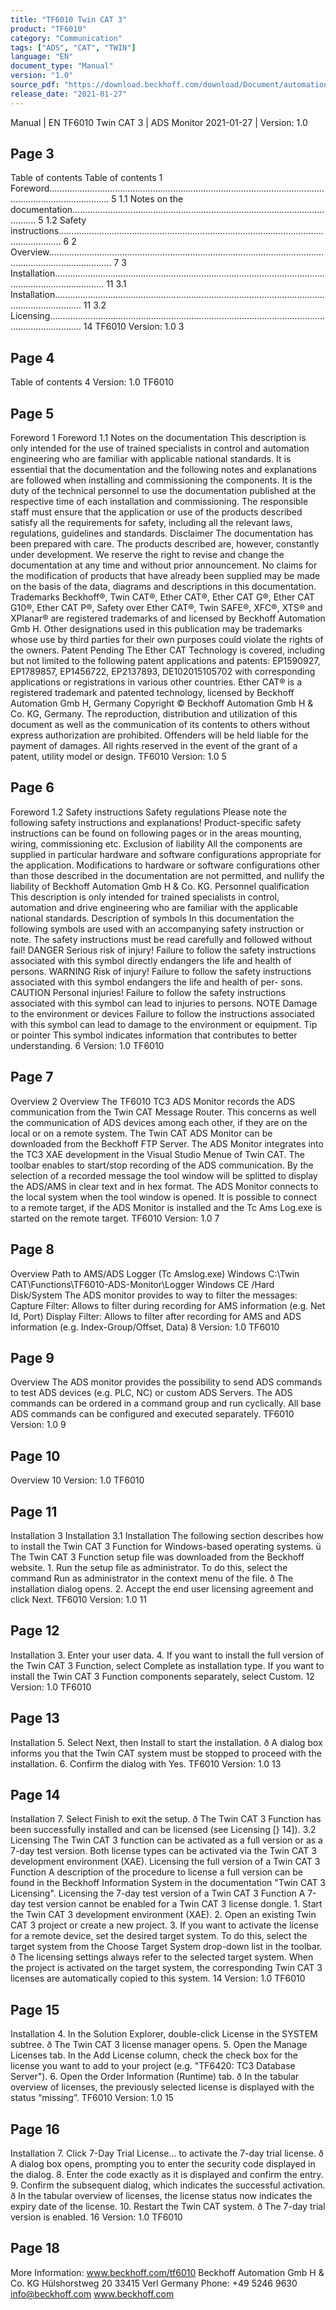 ```yaml
---
title: "TF6010 Twin CAT 3"
product: "TF6010"
category: "Communication"
tags: ["ADS", "CAT", "TWIN"]
language: "EN"
document_type: "Manual"
version: "1.0"
source_pdf: "https://download.beckhoff.com/download/Document/automation/twincat3/TF6010_TC3_ADS_Monitor_EN.pdf"
release_date: "2021-01-27"
---
```

Manual | EN TF6010 Twin CAT 3 | ADS Monitor 2021-01-27 | Version: 1.0
## Page 3

Table of contents Table of contents 1 Foreword.................................................................................................................................................... 5 1.1 Notes on the documentation.............................................................................................................. 5 1.2 Safety instructions............................................................................................................................. 6 2 Overview..................................................................................................................................................... 7 3 Installation................................................................................................................................................ 11 3.1 Installation....................................................................................................................................... 11 3.2 Licensing......................................................................................................................................... 14 TF6010 Version: 1.0 3
## Page 4

Table of contents 4 Version: 1.0 TF6010
## Page 5

Foreword 1 Foreword 1.1 Notes on the documentation This description is only intended for the use of trained specialists in control and automation engineering who are familiar with applicable national standards. It is essential that the documentation and the following notes and explanations are followed when installing and commissioning the components. It is the duty of the technical personnel to use the documentation published at the respective time of each installation and commissioning. The responsible staff must ensure that the application or use of the products described satisfy all the requirements for safety, including all the relevant laws, regulations, guidelines and standards. Disclaimer The documentation has been prepared with care. The products described are, however, constantly under development. We reserve the right to revise and change the documentation at any time and without prior announcement. No claims for the modification of products that have already been supplied may be made on the basis of the data, diagrams and descriptions in this documentation. Trademarks Beckhoff®, Twin CAT®, Ether CAT®, Ether CAT G®, Ether CAT G10®, Ether CAT P®, Safety over Ether CAT®, Twin SAFE®, XFC®, XTS® and XPlanar® are registered trademarks of and licensed by Beckhoff Automation Gmb H. Other designations used in this publication may be trademarks whose use by third parties for their own purposes could violate the rights of the owners. Patent Pending The Ether CAT Technology is covered, including but not limited to the following patent applications and patents: EP1590927, EP1789857, EP1456722, EP2137893, DE102015105702 with corresponding applications or registrations in various other countries. Ether CAT® is a registered trademark and patented technology, licensed by Beckhoff Automation Gmb H, Germany Copyright © Beckhoff Automation Gmb H & Co. KG, Germany. The reproduction, distribution and utilization of this document as well as the communication of its contents to others without express authorization are prohibited. Offenders will be held liable for the payment of damages. All rights reserved in the event of the grant of a patent, utility model or design. TF6010 Version: 1.0 5
## Page 6

Foreword 1.2 Safety instructions Safety regulations Please note the following safety instructions and explanations! Product-specific safety instructions can be found on following pages or in the areas mounting, wiring, commissioning etc. Exclusion of liability All the components are supplied in particular hardware and software configurations appropriate for the application. Modifications to hardware or software configurations other than those described in the documentation are not permitted, and nullify the liability of Beckhoff Automation Gmb H & Co. KG. Personnel qualification This description is only intended for trained specialists in control, automation and drive engineering who are familiar with the applicable national standards. Description of symbols In this documentation the following symbols are used with an accompanying safety instruction or note. The safety instructions must be read carefully and followed without fail! DANGER Serious risk of injury! Failure to follow the safety instructions associated with this symbol directly endangers the life and health of persons. WARNING Risk of injury! Failure to follow the safety instructions associated with this symbol endangers the life and health of per- sons. CAUTION Personal injuries! Failure to follow the safety instructions associated with this symbol can lead to injuries to persons. NOTE Damage to the environment or devices Failure to follow the instructions associated with this symbol can lead to damage to the environment or equipment. Tip or pointer This symbol indicates information that contributes to better understanding. 6 Version: 1.0 TF6010
## Page 7

Overview 2 Overview The TF6010 TC3 ADS Monitor records the ADS communication from the Twin CAT Message Router. This concerns as well the communication of ADS devices among each other, if they are on the local or on a remote system. The Twin CAT ADS Monitor can be downloaded from the Beckhoff FTP Server. The ADS Monitor integrates into the TC3 XAE development in the Visual Studio Menue of Twin CAT. The toolbar enables to start/stop recording of the ADS communication. By the selection of a recorded message the tool window will be splitted to display the ADS/AMS in clear text and in hex format. The ADS Monitor connects to the local system when the tool window is opened. It is possible to connect to a remote target, if the ADS Monitor is installed and the Tc Ams Log.exe is started on the remote target. TF6010 Version: 1.0 7
## Page 8

Overview Path to AMS/ADS Logger (Tc Amslog.exe) Windows C:\Twin CAT\Functions\TF6010-ADS-Monitor\Logger Windows CE /Hard Disk/System The ADS monitor provides to way to filter the messages: Capture Filter: Allows to filter during recording for AMS information (e.g. Net Id, Port) Display Filter: Allows to filter after recording for AMS and ADS information (e.g. Index-Group/Offset, Data) 8 Version: 1.0 TF6010
## Page 9

Overview The ADS monitor provides the possibility to send ADS commands to test ADS devices (e.g. PLC, NC) or custom ADS Servers. The ADS commands can be ordered in a command group and run cyclically. All base ADS commands can be configured and executed separately. TF6010 Version: 1.0 9
## Page 10

Overview 10 Version: 1.0 TF6010
## Page 11

Installation 3 Installation 3.1 Installation The following section describes how to install the Twin CAT 3 Function for Windows-based operating systems. ü The Twin CAT 3 Function setup file was downloaded from the Beckhoff website. 1. Run the setup file as administrator. To do this, select the command Run as administrator in the context menu of the file. ð The installation dialog opens. 2. Accept the end user licensing agreement and click Next. TF6010 Version: 1.0 11
## Page 12

Installation 3. Enter your user data. 4. If you want to install the full version of the Twin CAT 3 Function, select Complete as installation type. If you want to install the Twin CAT 3 Function components separately, select Custom. 12 Version: 1.0 TF6010
## Page 13

Installation 5. Select Next, then Install to start the installation. ð A dialog box informs you that the Twin CAT system must be stopped to proceed with the installation. 6. Confirm the dialog with Yes. TF6010 Version: 1.0 13
## Page 14

Installation 7. Select Finish to exit the setup. ð The Twin CAT 3 Function has been successfully installed and can be licensed (see Licensing [} 14]). 3.2 Licensing The Twin CAT 3 function can be activated as a full version or as a 7-day test version. Both license types can be activated via the Twin CAT 3 development environment (XAE). Licensing the full version of a Twin CAT 3 Function A description of the procedure to license a full version can be found in the Beckhoff Information System in the documentation "Twin CAT 3 Licensing". Licensing the 7-day test version of a Twin CAT 3 Function A 7-day test version cannot be enabled for a Twin CAT 3 license dongle. 1. Start the Twin CAT 3 development environment (XAE). 2. Open an existing Twin CAT 3 project or create a new project. 3. If you want to activate the license for a remote device, set the desired target system. To do this, select the target system from the Choose Target System drop-down list in the toolbar. ð The licensing settings always refer to the selected target system. When the project is activated on the target system, the corresponding Twin CAT 3 licenses are automatically copied to this system. 14 Version: 1.0 TF6010
## Page 15

Installation 4. In the Solution Explorer, double-click License in the SYSTEM subtree. ð The Twin CAT 3 license manager opens. 5. Open the Manage Licenses tab. In the Add License column, check the check box for the license you want to add to your project (e.g. "TF6420: TC3 Database Server"). 6. Open the Order Information (Runtime) tab. ð In the tabular overview of licenses, the previously selected license is displayed with the status “missing”. TF6010 Version: 1.0 15
## Page 16

Installation 7. Click 7-Day Trial License... to activate the 7-day trial license. ð A dialog box opens, prompting you to enter the security code displayed in the dialog. 8. Enter the code exactly as it is displayed and confirm the entry. 9. Confirm the subsequent dialog, which indicates the successful activation. ð In the tabular overview of licenses, the license status now indicates the expiry date of the license. 10. Restart the Twin CAT system. ð The 7-day trial version is enabled. 16 Version: 1.0 TF6010
## Page 18

More Information: www.beckhoff.com/tf6010 Beckhoff Automation Gmb H & Co. KG Hülshorstweg 20 33415 Verl Germany Phone: +49 5246 9630 info@beckhoff.com www.beckhoff.com
